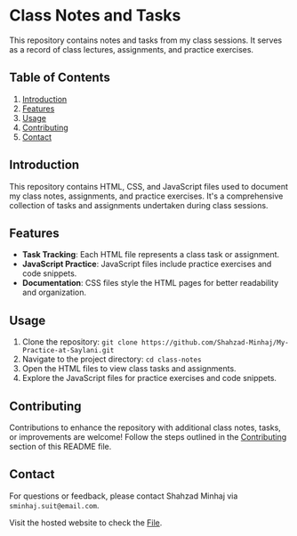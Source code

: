 # Class Notes and Tasks

This repository contains notes and tasks from my class sessions. It serves as a record of class lectures, assignments, and practice exercises.

## Table of Contents

1. [Introduction](#introduction)
2. [Features](#features)
3. [Usage](#usage)
4. [Contributing](#contributing)
5. [Contact](#contact)

## Introduction

This repository contains HTML, CSS, and JavaScript files used to document my class notes, assignments, and practice exercises. It's a comprehensive collection of tasks and assignments undertaken during class sessions.

## Features

- **Task Tracking**: Each HTML file represents a class task or assignment.
- **JavaScript Practice**: JavaScript files include practice exercises and code snippets.
- **Documentation**: CSS files style the HTML pages for better readability and organization.

## Usage

1. Clone the repository: `git clone https://github.com/Shahzad-Minhaj/My-Practice-at-Saylani.git`
2. Navigate to the project directory: `cd class-notes`
3. Open the HTML files to view class tasks and assignments.
4. Explore the JavaScript files for practice exercises and code snippets.

## Contributing

Contributions to enhance the repository with additional class notes, tasks, or improvements are welcome! Follow the steps outlined in the [Contributing](#contributing) section of this README file.

## Contact

For questions or feedback, please contact Shahzad Minhaj via `sminhaj.suit@email.com`.

Visit the hosted website to check the [File](http://classpractice.surge.sh).
